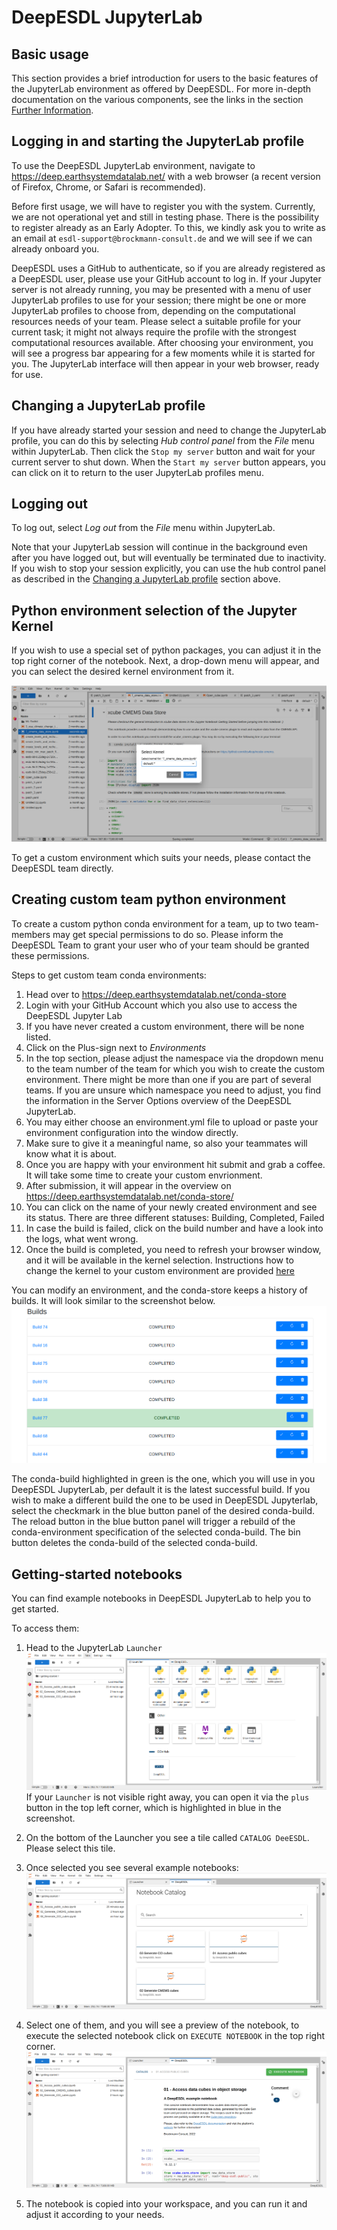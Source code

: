 # DeepESDL JupyterLab

## Basic usage

This section provides a brief introduction for users to the basic features of
the JupyterLab environment as offered by DeepESDL. 
For more in-depth documentation on the various components, see the links in the
section [Further Information](further-information.md).

## Logging in and starting the JupyterLab profile

To use the DeepESDL JupyterLab environment, navigate to
<https://deep.earthsystemdatalab.net/> with a web browser (a recent version of
Firefox, Chrome, or Safari is recommended).


Before first usage, we will have to register you with the system. Currently, 
we are not operational yet and still in testing phase. There is the 
possibility to register already as an Early Adopter. To this, we kindly ask you 
to write as an email at `esdl-support@brockmann-consult.de` and we will see 
if we can already onboard you.

DeepESDL uses a GitHub to authenticate, so if you are already registered as a 
DeepESDL user, please use your GitHub account to log in. 
If your Jupyter server is not already running, you may be presented
with a menu of user JupyterLab profiles to use for your session; there might be 
one or more JupyterLab profiles to choose from, depending on the computational 
resources needs of your team. Please select a suitable profile for 
your current task; it might not always require the profile with the strongest 
computational resources available.
After choosing your environment, you will see a progress bar appearing for a few 
moments while it is started for you. 
The JupyterLab interface will then appear in your web browser, ready for
use.


## Changing a JupyterLab profile

If you have already started your session and need to change the JupyterLab profile, 
you can do this by selecting *Hub control panel* from the *File* menu within
JupyterLab. Then click the `Stop my server` button and wait for your current
server to shut down. When the `Start my server` button appears, you can click
on it to return to the user JupyterLab profiles menu.

## Logging out

To log out, select *Log out* from the *File* menu within JupyterLab. 

Note that your JupyterLab session will continue in the background even after
you have logged out, but will eventually be terminated due to inactivity. 
If you wish to stop your session explicitly,
you can use the hub control panel as described in the 
[Changing a JupyterLab profile](#changing-a-jupyterlab-profile) section above.

## Python environment selection of the Jupyter Kernel

If you wish to use a special set of python packages, you can adjust it in the 
top right corner of the notebook. Next, a drop-down menu will appear, and you 
can select the desired kernel environment from it. 

![img.png](../img/environment.png)

To get a custom environment which suits your needs, please contact the DeepESDL
team directly. 

## Creating custom team python environment

To create a custom python conda environment for a team, up to two 
team-members may get special permissions to do so. Please inform the 
DeepESDL Team to grant your user who of your team should be granted these 
permissions.

Steps to get custom team conda environments: 
1. Head over to https://deep.earthsystemdatalab.net/conda-store
2. Login with your GitHub Account which you also use to access the DeepESDL 
   Jupyter Lab
3. If you have never created a custom environment, there will be none listed.
4. Click on the Plus-sign next to *Environments*
5. In the top section, please adjust the namespace via the dropdown menu to the 
   team number of the team for which you wish to create the custom 
   environment. There might be more than one if you are part of several 
   teams. If you are unsure which namespace you need to adjust, you find the 
   information in the Server Options overview of the DeepESDL JupyterLab.
6. You may either choose an environment.yml file to upload or paste your 
   environment configuration into the window directly. 
7. Make sure to give it a meaningful name, so also your teammates will know 
   what it is about. 
8. Once you are happy with your environment hit submit and grab a coffee. It 
   will take some time to create your custom envrionment. 
9. After submission, it will appear in the overview on 
   https://deep.earthsystemdatalab.net/conda-store/
10. You can click on the name of your newly created environment and see its 
    status. There are three different statuses: Building, Completed, Failed
11. In case the build is failed, click on the build number and have a look 
    into the logs, what went wrong. 
12. Once the build is completed, you need to refresh your browser window, and 
    it will be available in the kernel selection. Instructions how to change 
    the kernel to your custom environment are provided 
    [here](#python-environment-selection-of-the-jupyter-kernel)

You can modify an environment, and the conda-store keeps a history of builds.
It will look similar to the screenshot below. 
![conda-builds.png](../img/conda-builds.png)

The conda-build highlighted in green is the one, which you will use in you 
DeepESDL JupyterLab, per default it is the latest successful build. If you 
wish to make a different build the one to be used in DeepESDL Jupyterlab, 
select the checkmark in the blue button panel of the desired conda-build. 
The reload button in the blue button panel will trigger a rebuild of the 
conda-environment specification of the selected conda-build. The bin button 
deletes the conda-build of the selected conda-build. 

## Getting-started notebooks

You can find example notebooks in DeepESDL JupyterLab to help you to get 
started. 

To access them:

1. Head to the JupyterLab `Launcher`
   ![img.png](../img/launcher.png)  
   If your `Launcher` is not visible right away, you can open it via the `plus` 
   button in the top left corner, which is highlighted in blue in the 
   screenshot.  

2. On the bottom of the Launcher you see a tile called `CATALOG DeeESDL`. 
   Please select this tile. 

3. Once selected you see several example notebooks:
   ![img_2.png](../img/catalog.png) 

4. Select one of them, and you will see a preview of the notebook, to execute 
   the selected notebook click on `EXECUTE NOTEBOOK` in the top right corner. 
   ![img_3.png](../img/notebook.png)

5. The notebook is copied into your workspace, and you can run it and adjust 
   it according to your needs.

